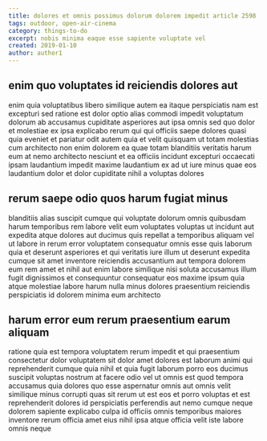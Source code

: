 ```yaml
---
title: dolores et omnis possimus dolorum dolorem impedit article 2598
tags: outdoor, open-air-cinema
category: things-to-do
excerpt: nobis minima eaque esse sapiente voluptate vel
created: 2019-01-10
author: author1
---
```


## enim quo voluptates id reiciendis dolores aut

enim quia voluptatibus libero similique autem ea itaque perspiciatis nam est excepturi sed ratione est dolor optio alias commodi impedit voluptatum dolorum ab accusamus cupiditate asperiores aut ipsa omnis sed quo dolor et molestiae ex ipsa explicabo rerum qui qui officiis saepe dolores quasi quia eveniet et pariatur odit autem quia et velit quisquam ut totam molestias cum architecto non enim dolorem ea quae totam blanditiis veritatis harum eum at nemo architecto nesciunt et ea officiis incidunt excepturi occaecati ipsam laudantium impedit maxime laudantium ex ad ut iure minus quae eos laudantium dolor et dolor cupiditate nihil a voluptas dolores

## rerum saepe odio quos harum fugiat minus

blanditiis alias suscipit cumque qui voluptate dolorum omnis quibusdam harum temporibus rem labore velit eum voluptates voluptas ut incidunt aut expedita atque dolores aut ducimus quis repellat a temporibus aliquam vel ut labore in rerum error voluptatem consequatur omnis esse quis laborum quia et deserunt asperiores et qui veritatis iure illum ut deserunt expedita cumque sit amet inventore reiciendis accusantium aut tempora dolorem eum rem amet et nihil aut enim labore similique nisi soluta accusamus illum fugit dignissimos et consequuntur consequatur eos maxime ipsum quia atque molestiae labore harum nulla minus dolores praesentium reiciendis perspiciatis id dolorem minima eum architecto

## harum error eum rerum praesentium earum aliquam

ratione quia est tempora voluptatem rerum impedit et qui praesentium consectetur dolor voluptatem sit dolor amet dolores est laborum animi qui reprehenderit cumque quia nihil et quia fugit laborum porro eos ducimus suscipit voluptas nostrum at facere odio vel ut omnis est quod tempora accusamus quia dolores quo esse aspernatur omnis aut omnis velit similique minus corrupti quas sit rerum ut est eos et porro voluptas et est reprehenderit dolores id perspiciatis perferendis aut nemo cumque neque dolorem sapiente explicabo culpa id officiis omnis temporibus maiores inventore rerum officia amet eius nihil ipsa atque officia velit iste labore omnis neque
